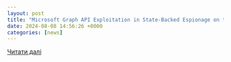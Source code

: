 ```yaml
---
layout: post
title: "Microsoft Graph API Exploitation in State-Backed Espionage on the Rise | MSSP Alert"
date: 2024-08-08 14:56:26 +0000
categories: [news]
---
```


[Читати далі](https://www.msspalert.com/brief/microsoft-graph-api-exploitation-in-state-backed-espionage-on-the-rise)
